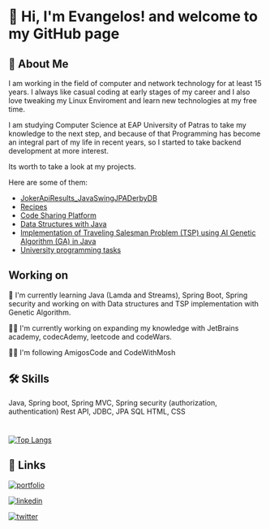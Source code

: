 # 👋 Hi, I'm Evangelos! and welcome to my GitHub page

## 🚀 About Me

I am working in the field of computer and network technology for at least 15 years. I always like casual coding at early stages of my career and I also love tweaking my Linux Enviroment and learn new technologies at my free time.

I am studying Computer Science at EAP University of Patras to take my knowledge to the next step, and because of that Programming has become an integral part of my life in recent years, so I started to take backend development at more interest.

Its worth to take a look at my projects.

Here are some of them:

- [JokerApiResults_JavaSwingJPADerbyDB](https://github.com/EvangelosBatsalis/JokerApiResults_JavaSwingJPADerbyDB)
- [Recipes](https://github.com/EvangelosBatsalis/Recipes)
- [Code Sharing Platform](https://github.com/EvangelosBatsalis/CodeSharingPlatform)
- [Data Structures with Java](https://github.com/EvangelosBatsalis/DataStructuresImplementationsInJava_CWM)
- [Implementation of Traveling Salesman Problem (TSP) using AI Genetic Algorithm (GA) in Java](https://github.com/EvangelosBatsalis/WareHouse_RoutingOrder_Heuristic_TSP_AI_GeneticAlgorithm)
- [University programming tasks](https://github.com/EvangelosBatsalis/EAP_UniversityOfComputerScience)
 
## Working on

🧠 I'm currently learning Java (Lamda and Streams), Spring Boot, Spring security and working on with Data structures and TSP implementation with Genetic Algorithm.

👩‍💻 I'm currently working on expanding my knowledge with JetBrains academy, codecAdemy, leetcode and codeWars.

👯‍♀️ I'm following AmigosCode and CodeWithMosh

<!-- 🤔 I'm looking for help with... -->

<!-- 💬 Ask me about... -->

<!-- 📫 How to reach me... -->

<!-- 😄 Pronouns... -->

<!-- ⚡️ Fun fact... -->

## 🛠 Skills
Java, Spring boot, Spring MVC, Spring security (authorization, authentication)
Rest API, JDBC, JPA
SQL
HTML, CSS

# 
[![Top Langs](https://github-readme-stats.vercel.app/api/top-langs/?username=EvangelosBatsalis&layout=compact)](https://github.com/anuraghazra/github-readme-stats)


## 🔗 Links
[![portfolio](https://img.shields.io/badge/my_portfolio-000?style=for-the-badge&logo=ko-fi&logoColor=white)](http://www.vbatsalis.gr/)

[![linkedin](https://img.shields.io/badge/linkedin-0A66C2?style=for-the-badge&logo=linkedin&logoColor=white)](https://www.linkedin.com/in/evangelos-batsalis/)

[![twitter](https://img.shields.io/badge/Gmail-D14836?style=for-the-badge&logo=gmail&logoColor=white)](mailto:v.batsalis@gmail.com)











<!--
**EvangelosBatsalis/EvangelosBatsalis** is a ✨ _special_ ✨ repository because its `README.md` (this file) appears on your GitHub profile.

Here are some ideas to get you started:




- 🔭 I’m currently working on ...
- 🌱 I’m currently learning ...
- 👯 I’m looking to collaborate on ...
- 🤔 I’m looking for help with ...
- 💬 Ask me about ...
- 📫 How to reach me: ...
- 😄 Pronouns: ...
- ⚡ Fun fact: ...


<!DOCTYPE html>
<html>
<head>
	
<style>
.button {
  background-color: #0077B6;
  border: solid;
  color: white;
  padding: 10px 32px;
  text-align: center;
  text-decoration: none;
  display: inline-block;
  font-size: 16px;
  /* margin: 4px 2px; */
  cursor: pointer;
}
.button:hover{
	background-color:#023e8a;
}
</style>

</head>
<body>

<h1 align="center"> Welcome </h1>
<br>
<hr>
<br>
<p>Hi, I'm Evangelos</p>

<p>I am working in the field of computer and network technology for at least 15 years. I always like casual coding at early stages of my career and I also love tweaking my Linux Enviroment and at my free time.</p>
<p>I am studying Computer Science at EAP University of Patras to take my knowledge to the next step, and because of that Programming has become an integral part of my life in recent years, so I started to take backend development at more interest.</p>
<br>
<hr>
<br>

[![Top Langs](https://github-readme-stats.vercel.app/api/top-langs/?username=EvangelosBatsalis&layout=compact)](https://github.com/anuraghazra/github-readme-stats)

<br>
- 🌱 I’m currently learning Spring Boot and Spring Security.
<br>
- ⚡ Fact: I love <\JetBrains academy\>.
<br>
<h1 align="center">Contact Me</h1>
<br>
<hr>

<h2>Contact me</h2>

<a href="https://www.linkedin.com/in/evangelos-batsalis/" target="_blank" rel="nofollow">
<img src="https://camo.githubusercontent.com/a493f6833f99fb3c85788d6d9305e6b7a42b838e5ee5d138fd9a8214a7e77472/68747470733a2f2f696d672e736869656c64732e696f2f62616467652f6c696e6b6564696e2d2532333030373742352e7376673f267374796c653d666f722d7468652d6261646765266c6f676f3d6c696e6b6564696e266c6f676f436f6c6f723d7768697465" data-canonical-src="https://img.shields.io/badge/linkedin-%230077B5.svg?&amp;style=for-the-badge&amp;logo=linkedin&amp;logoColor=white" style="max-width: 100%;"></a><a href="mailto:vbatsalis@gmail.com">
<img src="https://camo.githubusercontent.com/56ba4bd7b81fca964e6c5daddacf7d1ac6d3ef0d7d34b438a5357b0d607bb4b6/68747470733a2f2f696d672e736869656c64732e696f2f62616467652f476d61696c2d2532333445333441372e7376673f267374796c653d666f722d7468652d6261646765266c6f676f3d676f6f676c65266c6f676f436f6c6f723d7768697465" data-canonical-src="https://img.shields.io/badge/Gmail-%234E34A7.svg?&amp;style=for-the-badge&amp;logo=google&amp;logoColor=white" style="max-width: 100%;"></a>

</body>
</html>
-->

